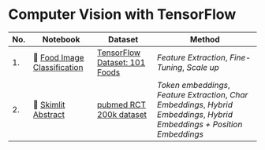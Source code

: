# Computer Vision with TensorFlow

| No. | Notebook | Dataset | Method |
|-----|----------|---------|--------|
| 1. | 🍕 [Food Image Classification](https://github.com/bagus149/computer-vision-with-tensorflow/blob/main/food_vision.ipynb) | [TensorFlow Dataset: 101 Foods](https://www.tensorflow.org/datasets/catalog/food101) | *Feature Extraction*, *Fine-Tuning*, *Scale up* |
| 2. | 📄 [Skimlit Abstract](https://github.com/bagus149/computer-vision-with-tensorflow/blob/main/skimlit_project.ipynb) | [pubmed RCT 200k dataset](https://github.com/Franck-Dernoncourt/pubmed-rct) | *Token embeddings*, *Feature Extraction*, *Char Embeddings*, *Hybrid Embeddings*, *Hybrid Embeddings + Position Embeddings* |
